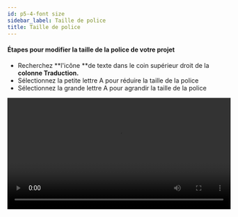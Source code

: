 ```yaml
---
id: p5-4-font size
sidebar_label: Taille de police
title: Taille de police
---
```


#### Étapes pour modifier la taille de la police de votre projet

- Recherchez **l'icône **de texte dans le coin supérieur droit de la **colonne Traduction.**
- Sélectionnez la petite lettre A pour réduire la taille de la police
- Sélectionnez la grande lettre A pour agrandir la taille de la police

<video controls src="/0.5.3/en_fontsize.mov" width="100%" type="video/mov"></video>
